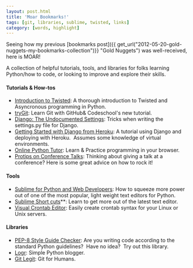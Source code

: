 ```yaml
---
layout: post.html
title: 'Moar Bookmarks!'
tags: [git, libraries, sublime, twisted, links]
category: [words, highlight]
---
```


Seeing how my previous [bookmarks post]({{ get_url("2012-05-20-gold-nuggets-my-bookmarks-collection")}} "Gold Nuggets") was well-received, here is MOAR!  

A collection of helpful tutorials, tools, and libraries for folks learning Python/how to code, or looking to improve and explore their skills.

#### Tutorials & How-tos

* [Introduction to Twisted][Twisted]: A thorough introduction to Twisted and Asyncronous programming in Python. 
* [tryGit][tryGit]: Learn Git with GitHub& Codeschool's new tutorial. 
* [Django: The Undocumented Settings][Django]: Tricks when writing the settings.py file for Django. 
* [Getting Started with Django from Heroku][Heroku]: A tutorial using Django and deploying with Heroku.  Assumes some knowledge of virtual environments. 
* [Online Python Tutor][Tutor]: Learn & Practice programming in your browser.
* [Protips on Conference Talks][Conf]: Thinking about giving a talk at a conference? Here is some great advice on how to rock it!

#### Tools

* [Sublime for Python and Web Developers][Sublime]: How to squeeze more power out of one of the most popular, light weight text editors for Python.
* [Sublime Short cuts][Short]**: Learn to get more out of the latest text editor. 
* [Visual Crontab Editor][Visual]: Easily create crontab syntax for your Linux or Unix servers.

#### Libraries

* [PEP-8 Style Guide Checker][PEP8]: Are you writing code according to the standard Python guidelines?  Have no idea?  Try out this library.
* [Logr][Logr]: Simple Python blogger. 
* [Git Legit][Legit]: Git for Humans.


[Twisted]: http://krondo.com/?page_id=1327 "Intro to Twisted"
[tryGit]: http://try.github.com/levels/1/challenges/1 "tryGit"
[Django]: http://www.konstruktor.ee/blog/django-the-undocumented-settings/ "Django: the Undocumented Settings"
[Heroku]: https://devcenter.heroku.com/articles/django "tutorial for Django on Heroku"
[Tutor]: http://people.csail.mit.edu/pgbovine/python/ "Online Python Tutorial"
[Conf]: http://craigkerstiens.com/2012/06/19/pro-tips-for-conference-talks/ "Conference Pro Tips"
[Sublime]: http://opensourcehacker.com/2012/05/11/sublime-text-2-tips-for-python-and-web-developers/ "Sublime Text 2 for Python & Web Developers"
[Short]: https://www.shortcutfoo.com/app/tutorial/sublimetext "Sublime Shortcuts"
[Visual]: http://www.corntab.com/pages/crontab-gui "Crontab GUI"
[PEP8 ]: http://pypi.python.org/pypi/pep8 "PEP8"
[Logr]: https://github.com/BrewerHimself/Logr "Simple Python blogger"
[Legit]: https://github.com/kennethreitz/legit "Git for Humans"
